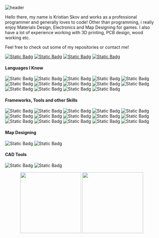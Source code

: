 ![header](https://capsule-render.vercel.app/api?type=wave&color=291b3e&height=120&&text=My%20Profile&fontSize=90&animation=fadeIn&fontColor=ffffff)

Hello there, my name is Kristian Skov and works as a professional programmer and generally loves to code!
Other than programming, i really enjoy Materials Design, Electronics and Map Designing for games.
I also have a lot of experience working with 3D printing, PCB design, wood working etc.

Feel free to check out some of my repositories or contact me!

[![Static Badg](https://img.shields.io/badge/Contact-Steam-purple)](https://steamcommunity.com/id/nanotek701/)
[![Static Badg](https://img.shields.io/badge/Contact-Discord-purple)](https://discordapp.com/users/357126223383494659/)
[![Static Badg](https://img.shields.io/badge/Contact-LinkedIn-purple)](https://www.linkedin.com/in/kristian-skov-210452185/)
[![Static Badg](https://img.shields.io/badge/Contact-Email-purple)](kris701kj@gmail.com)

#### Languages I Know
![Static Badg](https://img.shields.io/badge/C-66007d)
![Static Badg](https://img.shields.io/badge/Cpp-66007d)
![Static Badg](https://img.shields.io/badge/CSharp-66007d)
![Static Badg](https://img.shields.io/badge/Python-66007d)
![Static Badg](https://img.shields.io/badge/6502--Assembly-66007d)
![Static Badg](https://img.shields.io/badge/x86--Assembly-66007d)
![Static Badg](https://img.shields.io/badge/HTML-66007d)
![Static Badg](https://img.shields.io/badge/CSS-66007d)
![Static Badg](https://img.shields.io/badge/JavaScript-66007d)
![Static Badg](https://img.shields.io/badge/MSSQL-66007d)
![Static Badg](https://img.shields.io/badge/MySQL-66007d)
![Static Badg](https://img.shields.io/badge/PostgresSQL-66007d)
![Static Badg](https://img.shields.io/badge/Haskell-66007d)
![Static Badg](https://img.shields.io/badge/R-66007d)

#### Frameworks, Tools and other Skills
![Static Badg](https://img.shields.io/badge/WPF-66007d)
![Static Badg](https://img.shields.io/badge/WinForms-66007d)
![Static Badg](https://img.shields.io/badge/ASP.NET-66007d)
![Static Badg](https://img.shields.io/badge/Azure-66007d)
![Static Badg](https://img.shields.io/badge/Visual--Studio-66007d)
![Static Badg](https://img.shields.io/badge/Visual--Studio--Extension--Development-66007d)
![Static Badg](https://img.shields.io/badge/SoapUI-66007d)
![Static Badg](https://img.shields.io/badge/Postman-66007d)
![Static Badg](https://img.shields.io/badge/ANTLR4-66007d)
![Static Badg](https://img.shields.io/badge/XNA-66007d)
![Static Badg](https://img.shields.io/badge/Monogame-66007d)
![Static Badg](https://img.shields.io/badge/Tensorflow-66007d)
![Static Badg](https://img.shields.io/badge/Pytorch-66007d)
![Static Badg](https://img.shields.io/badge/SSH-66007d)
![Static Badg](https://img.shields.io/badge/PowerShell-66007d)

#### Map Designing
![Static Badg](https://img.shields.io/badge/Valve--Hammer-66007d)
![Static Badg](https://img.shields.io/badge/GEM--Editor-66007d)

#### CAD Tools
![Static Badg](https://img.shields.io/badge/Fusion--360-66007d)
![Static Badg](https://img.shields.io/badge/EAGLE-66007d)

<p align="center">
  <img height="200" src="https://github-readme-stats.vercel.app/api?username=kris701&show_icons=true&count_private=true&theme=jolly">
  <img height="200" src="https://github-readme-stats.vercel.app/api/top-langs/?username=kris701&theme=jolly&layout=compact&langs_count=10&hide=sas,shell">
</p>
